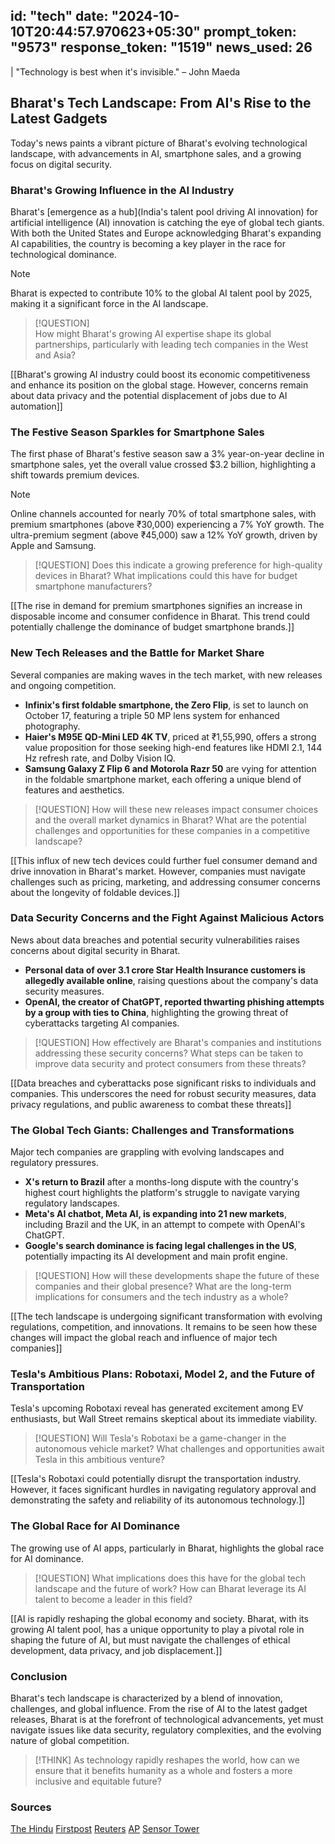 
id: "tech"
date: "2024-10-10T20:44:57.970623+05:30"
prompt_token: "9573"
response_token: "1519"
news_used: 26
------
| "Technology is best when it's invisible." –  John Maeda

## Bharat's Tech Landscape: From AI's Rise to the Latest Gadgets

Today's news paints a vibrant picture of Bharat's evolving technological landscape, with advancements in AI, smartphone sales, and a growing focus on digital security. 

### Bharat's Growing Influence in the AI Industry 

Bharat's [emergence as a hub](India's talent pool driving AI innovation) for artificial intelligence (AI) innovation is catching the eye of global tech giants. With both the United States and Europe acknowledging Bharat's expanding AI capabilities, the country is becoming a key player in the race for technological dominance. 

> [!NOTE]  
> Bharat is expected to contribute 10% to the global AI talent pool by 2025, making it a significant force in the AI landscape.

> [!QUESTION]  
> How might Bharat's growing AI expertise shape its global partnerships, particularly with leading tech companies in the West and Asia? 

[[Bharat's growing AI industry could boost its economic competitiveness and enhance its position on the global stage.  However, concerns remain about data privacy and the potential displacement of jobs due to AI automation]]

###  The Festive Season Sparkles for Smartphone Sales

The first phase of Bharat's festive season saw a 3% year-on-year decline in smartphone sales, yet the overall value crossed $3.2 billion, highlighting a shift towards premium devices. 

> [!NOTE] 
> Online channels accounted for nearly 70% of total smartphone sales, with premium smartphones (above ₹30,000) experiencing a 7% YoY growth. The ultra-premium segment (above ₹45,000) saw a 12% YoY growth, driven by Apple and Samsung. 

> [!QUESTION] 
> Does this indicate a growing preference for high-quality devices in Bharat? What implications could this have for budget smartphone manufacturers?

[[The rise in demand for premium smartphones signifies an increase in disposable income and consumer confidence in Bharat.  This trend could potentially challenge the dominance of budget smartphone brands.]]

### New Tech Releases and the Battle for Market Share

Several companies are making waves in the tech market, with new releases and ongoing competition.

- **Infinix's first foldable smartphone, the Zero Flip**,  is set to launch on October 17, featuring a triple 50 MP lens system for enhanced photography. 
- **Haier's M95E QD-Mini LED 4K TV**, priced at ₹1,55,990, offers a strong value proposition for those seeking high-end features like HDMI 2.1, 144 Hz refresh rate, and Dolby Vision IQ. 
- **Samsung Galaxy Z Flip 6 and Motorola Razr 50** are vying for attention in the foldable smartphone market, each offering a unique blend of features and aesthetics.

> [!QUESTION] 
> How will these new releases impact consumer choices and the overall market dynamics in Bharat? What are the potential challenges and opportunities for these companies in a competitive landscape?

[[This influx of new tech devices could further fuel consumer demand and drive innovation in Bharat's market.  However, companies must navigate challenges such as pricing, marketing, and addressing consumer concerns about the longevity of foldable devices.]]


### Data Security Concerns and the Fight Against Malicious Actors

News about data breaches and potential security vulnerabilities raises concerns about digital security in Bharat. 

- **Personal data of over 3.1 crore Star Health Insurance customers is allegedly available online**, raising questions about the company's data security measures. 
- **OpenAI, the creator of ChatGPT, reported thwarting phishing attempts by a group with ties to China**, highlighting the growing threat of cyberattacks targeting AI companies. 

> [!QUESTION] 
> How effectively are Bharat's companies and institutions addressing these security concerns? What steps can be taken to improve data security and protect consumers from these threats? 

[[Data breaches and cyberattacks pose significant risks to individuals and companies. This underscores the need for robust security measures, data privacy regulations, and public awareness to combat these threats]]

### The Global Tech Giants: Challenges and Transformations

Major tech companies are grappling with evolving landscapes and regulatory pressures.

- **X's return to Brazil** after a months-long dispute with the country's highest court highlights the platform's struggle to navigate varying regulatory landscapes.
- **Meta's AI chatbot, Meta AI, is expanding into 21 new markets**, including Brazil and the UK, in an attempt to compete with OpenAI's ChatGPT. 
- **Google's search dominance is facing legal challenges in the US**, potentially impacting its AI development and main profit engine.

> [!QUESTION] 
> How will these developments shape the future of these companies and their global presence? What are the long-term implications for consumers and the tech industry as a whole?

[[The tech landscape is undergoing significant transformation with evolving regulations, competition, and innovations. It remains to be seen how these changes will impact the global reach and influence of major tech companies]]

###  Tesla's Ambitious Plans: Robotaxi, Model 2, and the Future of Transportation 

Tesla's upcoming Robotaxi reveal has generated excitement among EV enthusiasts, but Wall Street remains skeptical about its immediate viability. 

> [!QUESTION]
> Will Tesla's Robotaxi be a game-changer in the autonomous vehicle market? What challenges and opportunities await Tesla in this ambitious venture?

[[Tesla's Robotaxi could potentially disrupt the transportation industry.  However, it faces significant hurdles in navigating regulatory approval and demonstrating the safety and reliability of its autonomous technology.]] 

###  The Global Race for AI Dominance

The growing use of AI apps, particularly in Bharat, highlights the global race for AI dominance. 

> [!QUESTION] 
> What implications does this have for the global tech landscape and the future of work? How can Bharat leverage its AI talent to become a leader in this field?

[[AI is rapidly reshaping the global economy and society. Bharat, with its growing AI talent pool, has a unique opportunity to play a pivotal role in shaping the future of AI, but must navigate the challenges of ethical development, data privacy, and job displacement.]]

### Conclusion

Bharat's tech landscape is characterized by a blend of innovation, challenges, and global influence. From the rise of AI to the latest gadget releases, Bharat is at the forefront of technological advancements, yet must navigate issues like data security, regulatory complexities, and the evolving nature of global competition. 

> [!THINK] 
> As technology rapidly reshapes the world, how can we ensure that it benefits humanity as a whole and fosters a more inclusive and equitable future?

### Sources

[The Hindu](https://www.thehindu.com)
[Firstpost](https://www.firstpost.com)
[Reuters](https://www.reuters.com)
[AP](https://apnews.com)
[Sensor Tower](https://sensortower.com) 

